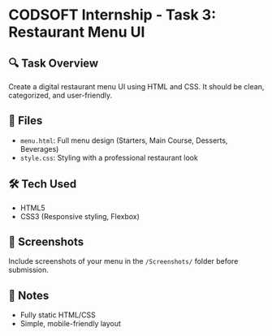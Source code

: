 # CODSOFT Internship - Task 3: Restaurant Menu UI

## 🔍 Task Overview
Create a digital restaurant menu UI using HTML and CSS. It should be clean, categorized, and user-friendly.

## 📄 Files
- `menu.html`: Full menu design (Starters, Main Course, Desserts, Beverages)
- `style.css`: Styling with a professional restaurant look

## 🛠 Tech Used
- HTML5
- CSS3 (Responsive styling, Flexbox)

## 📸 Screenshots
Include screenshots of your menu in the `/Screenshots/` folder before submission.

## 📌 Notes
- Fully static HTML/CSS
- Simple, mobile-friendly layout
